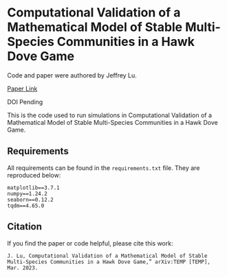 # Computational Validation of a Mathematical Model of Stable Multi-Species Communities in a Hawk Dove Game

Code and paper were authored by Jeffrey Lu.

[Paper Link](https://arxiv.org/abs/2304.00687)

DOI Pending

This is the code used to run simulations in Computational Validation of a Mathematical Model of Stable Multi-Species Communities in a Hawk Dove Game.

## Requirements

All requirements can be found in the `requirements.txt` file. They are reproduced below:

```
matplotlib==3.7.1
numpy==1.24.2
seaborn==0.12.2
tqdm==4.65.0
```

## Citation

If you find the paper or code helpful, please cite this work:

```
J. Lu, Computational Validation of a Mathematical Model of Stable Multi-Species Communities in a Hawk Dove Game,” arXiv:TEMP [TEMP], Mar. 2023.
```
